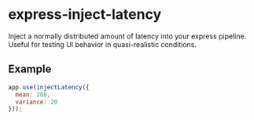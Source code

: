 express-inject-latency
======================

Inject a normally distributed amount of latency into your express pipeline.  Useful for testing UI behavior in quasi-realistic conditions.

## Example

```javascript
app.use(injectLatency({
  mean: 200,
  variance: 20
}));
```
